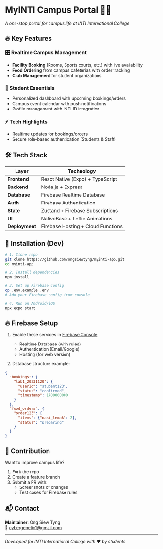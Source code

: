 # MyINTI Campus Portal 🏫✨

*A one-stop portal for campus life at INTI International College*

## 🔥 Key Features
### 🎛️ Realtime Campus Management
- **Facility Booking** (Rooms, Sports courts, etc.) with live availability
- **Food Ordering** from campus cafeterias with order tracking
- **Club Management** for student organizations

### 📱 Student Essentials
- Personalized dashboard with upcoming bookings/orders
- Campus event calendar with push notifications
- Profile management with INTI ID integration

### ⚡ Tech Highlights
- Realtime updates for bookings/orders
- Secure role-based authentication (Students & Staff)

## 🛠️ Tech Stack
| Layer          | Technology                          |
|----------------|-------------------------------------|
| **Frontend**   | React Native (Expo) + TypeScript    |
| **Backend**    | Node.js + Express                   |
| **Database**   | Firebase Realtime Database          |
| **Auth**       | Firebase Authentication             |
| **State**      | Zustand + Firebase Subscriptions    |
| **UI**         | NativeBase + Lottie Animations      |
| **Deployment** | Firebase Hosting + Cloud Functions  |

## 🚀 Installation (Dev)
```bash
# 1. Clone repo
git clone https://github.com/ongsiewtyng/myinti-app.git
cd myinti-app

# 2. Install dependencies
npm install

# 3. Set up Firebase config
cp .env.example .env
# Add your Firebase config from console

# 4. Run on Android/iOS
npx expo start
```

## 🔥 Firebase Setup
1. Enable these services in [Firebase Console](https://console.firebase.google.com/):
   - Realtime Database (with rules)
   - Authentication (Email/Google)
   - Hosting (for web version)

2. Database structure example:
```json
{
  "bookings": {
    "lab1_20231120": {
      "userId": "student123",
      "status": "confirmed",
      "timestamp": 1700000000
    }
  },
  "food_orders": {
    "order123": {
      "items": {"nasi_lemak": 2},
      "status": "preparing"
    }
  }
}
```

## 🤝 Contribution
Want to improve campus life?  
1. Fork the repo  
2. Create a feature branch  
3. Submit a PR with:  
   - Screenshots of changes  
   - Test cases for Firebase rules  

## 📬 Contact
**Maintainer**: Ong Siew Tyng  
📧 [cybergenetic1@gmail.com](mailto:cybergenetic1@gmail.com)    

---
*Developed for INTI International College with ♥ by students*
